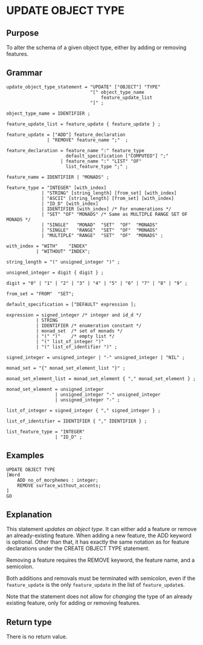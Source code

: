 # UPDATE OBJECT TYPE

## Purpose

To alter the schema of a given object type, either by adding or
removing features.

## Grammar

```
update_object_type_statement = "UPDATE" ["OBJECT"] "TYPE"
                               "[" object_type_name
                                   feature_update_list
                               "]" ;

object_type_name = IDENTIFIER ;  

feature_update_list = feature_update { feature_update } ;

feature_update = ["ADD"] feature_declaration
               | "REMOVE" feature_name ";"  ;

feature_declaration = feature_name ":" feature_type 
                      default_specification ["COMPUTED"] ";"
                    | feature_name ":" "LIST" "OF" 
                      list_feature_type ";" ; 

feature_name = IDENTIFIER | "MONADS" ;

feature_type = "INTEGER" [with_index]
             | "STRING" [string_length] [from_set] [with_index]
             | "ASCII" [string_length] [from_set] [with_index]
             | "ID_D" [with_index]
             | IDENTIFIER [with_index] /* For enumerations */
             | "SET" "OF" "MONADS" /* Same as MULTIPLE RANGE SET OF MONADS */
             | "SINGLE"   "MONAD"  "SET"  "OF"  "MONADS"
             | "SINGLE"   "RANGE"  "SET"  "OF"  "MONADS"
             | "MULTIPLE" "RANGE"  "SET"  "OF"  "MONADS" ;

with_index = "WITH"    "INDEX"
           | "WITHOUT" "INDEX"; 

string_length = "(" unsigned_integer ")" ;

unsigned_integer = digit { digit } ;

digit = "0" | "1" | "2" | "3" | "4" | "5" | "6" | "7" | "8" | "9" ;

from_set = "FROM"  "SET";

default_specification = ["DEFAULT" expression ];

expression = signed_integer /* integer and id_d */
           | STRING
           | IDENTIFIER /* enumeration constant */
           | monad_set  /* set of monads */
           | "(" ")"    /* empty list */
           | "(" list_of_integer ")" 
           | "(" list_of_identifier ")" ;

signed_integer = unsigned_integer | "-" unsigned_integer | "NIL" ; 

monad_set = "{" monad_set_element_list "}" ;

monad_set_element_list = monad_set_element { "," monad_set_element } ;

monad_set_element = unsigned_integer
                  | unsigned_integer "-" unsigned_integer
                  | unsigned_integer "-" ;

list_of_integer = signed_integer { "," signed_integer } ;

list_of_identifier = IDENTIFIER { "," IDENTIFIER } ;

list_feature_type = "INTEGER" 
                  | "ID_D" ;

```

## Examples

```
UPDATE OBJECT TYPE
[Word
    ADD no_of_morphemes : integer;
    REMOVE surface_without_accents;
]
GO
```
## Explanation

This statement *updates an object type*. It can either add a feature or
remove an already-existing feature. When adding a new feature, the ADD
keyword is optional. Other than that, it has exactly the same notation
as for feature declarations under the CREATE OBJECT TYPE statement.

Removing a feature requires the REMOVE keyword, the feature name, and a
semicolon.

Both additions and removals must be terminated with semicolon, even if
the `feature_update` is the only `feature_update` in the list of
`feature_update`s.

Note that the statement does not allow for *changing* the type of an
already existing feature, only for adding or removing features.


## Return type

There is no return value.

